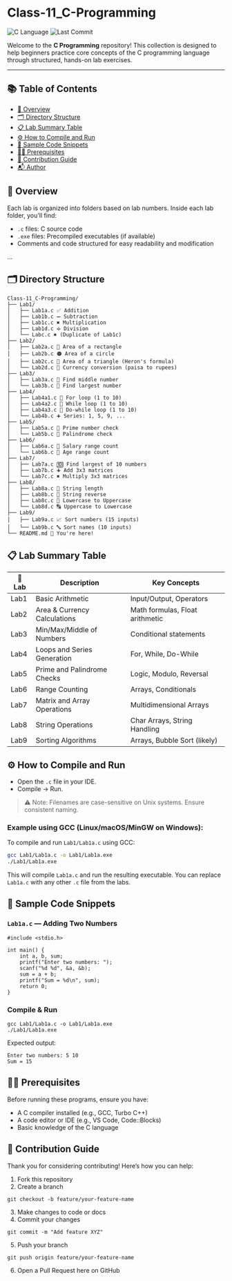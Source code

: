# Class-11_C-Programming

![C Language](https://img.shields.io/badge/Language-C-blue?logo=c)
![Last Commit](https://img.shields.io/github/last-commit/Suresh-Shrestha1/Class-11_C-Programming)

Welcome to the **C Programming** repository! This collection is designed to help beginners practice core concepts of the C programming language through structured, hands-on lab exercises.

---

## 📚 Table of Contents

- [🧭 Overview](#-overview)  
- [🗂️ Directory Structure](#️-directory-structure)  
- [📋 Lab Summary Table](#-lab-summary-table)  
- [⚙️ How to Compile and Run](#️-how-to-compile-and-run)  
- [🧾 Sample Code Snippets](#-sample-code-snippets)  
- [🧑‍💻 Prerequisites](#-prerequisites)  
- [🤝 Contribution Guide](#-contribution-guide)  
- [📬 Author](#-author)  


## 🧭 Overview

Each lab is organized into folders based on lab numbers. Inside each lab folder, you'll find:

- `.c` files: C source code
- `.exe` files: Precompiled executables (if available)
- Comments and code structured for easy readability and modification

...

## 🗂️ Directory Structure

```
Class-11_C-Programming/
├── Lab1/
│   ├── Lab1a.c ✅ Addition
│   ├── Lab1b.c ➖ Subtraction
│   ├── Lab1c.c ✖️ Multiplication
│   ├── Lab1d.c ➗ Division
│   └── Labc.c ✖️ (Duplicate of Lab1c)
├── Lab2/
│   ├── Lab2a.c 🧮 Area of a rectangle
│   ├── Lab2b.c 🟠 Area of a circle
│   ├── Lab2c.c 🔺 Area of a triangle (Heron's formula)
│   └── Lab2d.c 💱 Currency conversion (paisa to rupees)
├── Lab3/
│   ├── Lab3a.c 🔢 Find middle number
│   └── Lab3b.c 🥇 Find largest number
├── Lab4/
│   ├── Lab4a1.c 🔁 For loop (1 to 10)
│   ├── Lab4a2.c 🔁 While loop (1 to 10)
│   ├── Lab4a3.c 🔁 Do-while loop (1 to 10)
│   └── Lab4b.c ➕ Series: 1, 5, 9, ...
├── Lab5/
│   ├── Lab5a.c 🧪 Prime number check
│   └── Lab5b.c 🔄 Palindrome check
├── Lab6/
│   ├── Lab6a.c 💼 Salary range count
│   └── Lab6b.c 👤 Age range count
├── Lab7/
│   ├── Lab7a.c 🔟 Find largest of 10 numbers
│   ├── Lab7b.c ➕ Add 3x3 matrices
│   └── Lab7c.c ✖️ Multiply 3x3 matrices
├── Lab8/
│   ├── Lab8a.c 📏 String length
│   ├── Lab8b.c 🔁 String reverse
│   ├── Lab8c.c 🔡 Lowercase to Uppercase
│   └── Lab8d.c 🔠 Uppercase to Lowercase
├── Lab9/
│   ├── Lab9a.c 📈 Sort numbers (15 inputs)
│   └── Lab9b.c 🔤 Sort names (10 inputs)
└── README.md 📘 You're here!
```

## 📋 Lab Summary Table

| 🧪 Lab | Description                                  | Key Concepts                     |
|-------|----------------------------------------------|----------------------------------|
| Lab1  | Basic Arithmetic                             | Input/Output, Operators          |
| Lab2  | Area & Currency Calculations                 | Math formulas, Float arithmetic  |
| Lab3  | Min/Max/Middle of Numbers                    | Conditional statements           |
| Lab4  | Loops and Series Generation                  | For, While, Do-While             |
| Lab5  | Prime and Palindrome Checks                  | Logic, Modulo, Reversal          |
| Lab6  | Range Counting                               | Arrays, Conditionals             |
| Lab7  | Matrix and Array Operations                  | Multidimensional Arrays          |
| Lab8  | String Operations                            | Char Arrays, String Handling     |
| Lab9  | Sorting Algorithms                           | Arrays, Bubble Sort (likely)     |



## ⚙️ How to Compile and Run
- Open the `.c` file in your IDE.
- Compile → Run.

> ⚠️ Note: Filenames are case-sensitive on Unix systems. Ensure consistent naming.

### Example using GCC (Linux/macOS/MinGW on Windows):

To compile and run `Lab1/Lab1a.c` using GCC:
```sh
gcc Lab1/Lab1a.c -o Lab1/Lab1a.exe
./Lab1/Lab1a.exe
```
This will compile `Lab1a.c` and run the resulting executable. You can replace `Lab1a.c` with any other `.c` file from the labs.

## 🧾 Sample Code Snippets

### `Lab1a.c` — Adding Two Numbers

```
#include <stdio.h>

int main() {
    int a, b, sum;
    printf("Enter two numbers: ");
    scanf("%d %d", &a, &b);
    sum = a + b;
    printf("Sum = %d\n", sum);
    return 0;
}
```

### Compile & Run
```
gcc Lab1/Lab1a.c -o Lab1/Lab1a.exe
./Lab1/Lab1a.exe
```

Expected output:
```
Enter two numbers: 5 10
Sum = 15
```

## 🧑‍💻 Prerequisites
Before running these programs, ensure you have:

- A C compiler installed (e.g., GCC, Turbo C++)
- A code editor or IDE (e.g., VS Code, Code::Blocks)
- Basic knowledge of the C language

## 🤝 Contribution Guide
Thank you for considering contributing! Here’s how you can help:

1. Fork this repository
2. Create a branch
```
git checkout -b feature/your-feature-name
```
3. Make changes to code or docs
4. Commit your changes
```
git commit -m "Add feature XYZ"
```
5. Push your branch
```
git push origin feature/your-feature-name
```
6. Open a Pull Request here on GitHub

   
